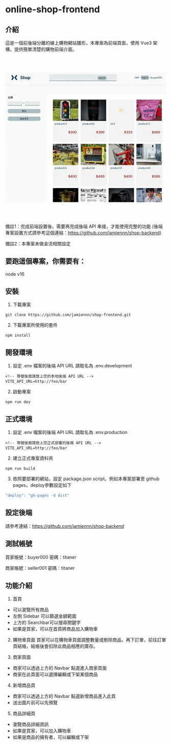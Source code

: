 # online-shop-frontend

## 介紹
這是一個前後端分離的線上購物網站雛形，本專案為前端頁面，使用 Vue3 架構，提供簡單清楚的購物前端介面。

<br>
<br>

![image](https://github.com/jamiennn/shop-frontend/blob/master/src/assets/snapshots/home_demo.gif)

<br>
<br>


備註1：完成前端設置後，需要再完成後端 API 串接，才能使用完整的功能
(後端專案設置方式請參考這個連結：https://github.com/jamiennn/shop-backend)

備註2：本專案未做金流相關設定

## 要跑這個專案，你需要有：
node v16

## 安裝

1. 下載專案
```
git clone https://github.com/jamiennn/shop-frontend.git
```

2. 下載專案所使用的套件
```
npm install
```

## 開發環境
1. 設定 .env 檔案的後端 API URL
請取名為 .env.development
```
<!-- 等號後面請放上您的本地後端 API URL -->
VITE_API_URL=http://foo/bar
```
2. 啟動專案
```
npm run dev
```

## 正式環境
1. 設定 .env 檔案的後端 API URL
請取名為 .env.production
```
<!-- 等號後面請放上您正式部署的後端 API URL -->
VITE_API_URL=http://foo/bar
```
2. 建立正式專案資料夾
```
npm run build
```
3. 依照要部署的網站，設定 package.json script。例如本專案部署至 github pages，deploy參數設定如下
```js
"deploy": "gh-pages -d dist"
```

## 設定後端
請參考連結：https://github.com/jamiennn/shop-backend


## 測試帳號
買家帳號：buyer000
密碼：titaner

商家帳號：seller001
密碼：titaner


## 功能介紹
1. 首頁
- 可以瀏覽所有商品
- 左側 Sidebar 可以篩選金額範圍
- 上方的 Searchbar可以搜尋關鍵字
- 如果是買家，可以在首頁將商品加入購物車

2. 購物車頁面
買家可以在購物車頁面調整數量或刪除商品，再下訂單，前往訂單頁結帳，結帳後會扣除此商品相應的庫存。

3. 商家頁面
- 商家可以透過上方的 Navbar 點選進入商家頁面
- 商家在此頁面可以選擇編輯或下架某個商品

4. 新增商品頁
- 商家可以透過上方的 Navbar 點選新增商品進入此頁
- 送出圖片前可以先預覽

5. 商品詳細頁
- 瀏覽商品詳細資訊
- 如果是買家，可以加入購物車
- 如果是商品的擁有者，可以編輯或下架
